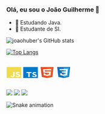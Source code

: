 ### Olá, eu sou o João Guilherme 👋

- 🌱 Estudando Java.
- 🌱 Estudante de SI.

![joaohuber's GitHub stats](https://github-readme-stats.vercel.app/api?username=joaohuber&show_icons=true&theme=radical)

[![Top Langs](https://github-readme-stats.vercel.app/api/top-langs/?username=joaohuber&layout=compact&theme=radical)](https://github.com/joaohuber/github-readme-stats)

<div style="display: inline_block"><br>
  <img align="center" alt="Rafa-Js" height="30" width="40" src="https://raw.githubusercontent.com/devicons/devicon/master/icons/javascript/javascript-plain.svg">
  <img align="center" alt="Rafa-Ts" height="30" width="40" src="https://raw.githubusercontent.com/devicons/devicon/master/icons/typescript/typescript-plain.svg">
  <img align="center" alt="Rafa-HTML" height="30" width="40" src="https://raw.githubusercontent.com/devicons/devicon/master/icons/html5/html5-original.svg">
  <img align="center" alt="Rafa-CSS" height="30" width="40" src="https://raw.githubusercontent.com/devicons/devicon/master/icons/css3/css3-original.svg">
 
   ##
 
<div> 
  <a href="https://instagram.com/joao.huber" target="_blank"><img src="https://img.shields.io/badge/-Instagram-%23E4405F?style=for-the-badge&logo=instagram&logoColor=white" target="_blank"></a>
  <a href = "mailto:jghuberaz@gmail.com"><img src="https://img.shields.io/badge/-Gmail-%23333?style=for-the-badge&logo=gmail&logoColor=white" target="_blank"></a>
  <a href="https://www.linkedin.com/in/joaohuber/" target="_blank"><img src="https://img.shields.io/badge/-LinkedIn-%230077B5?style=for-the-badge&logo=linkedin&logoColor=white" target="_blank"></a> 
  
</div> 
  
![Snake animation](https://github.com/joaohuber/joaohuber/blob/output/github-contribution-grid-snake.svg)
